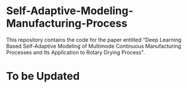 # Self-Adaptive-Modeling-Manufacturing-Process
This repository contains the code for the paper entitled "Deep Learning Based Self-Adaptive Modeling of Multimode Continuous Manufacturing Processes and Its Application to Rotary Drying Process".

# To be Updated
